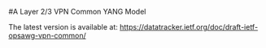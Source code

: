 #A Layer 2/3 VPN Common YANG Model

The latest version is available at: https://datatracker.ietf.org/doc/draft-ietf-opsawg-vpn-common/
